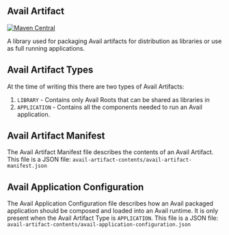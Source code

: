 Avail Artifact
--------------------------------------------------------------------------------
[![Maven Central](https://img.shields.io/badge/maven--central-v1.0.0-0f824e)](https://search.maven.org/artifact/org.availlang/avail-artifact)

A library used for packaging Avail artifacts for distribution as libraries or
use as full running applications.

## Avail Artifact Types
At the time of writing this there are two types of Avail Artifacts:
 1. `LIBRARY` - Contains only Avail Roots that can be shared as libraries in 
 2. `APPLICATION` - Contains all the components needed to run an Avail application.

## Avail Artifact Manifest
The Avail Artifact Manifest file describes the contents of an Avail Artifact.
This file is a JSON file: 
    `avail-artifact-contents/avail-artifact-manifest.json`

## Avail Application Configuration
The Avail Application Configuration file describes how an Avail packaged 
application should be composed and loaded into an Avail runtime. It is only
present when the Avail Artifact Type is `APPLICATION`.
This file is a JSON file: 
    `avail-artifact-contents/avail-application-configuration.json`
